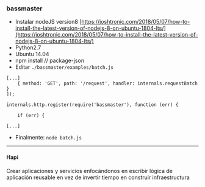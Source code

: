 ### bassmaster
- Instalar nodeJS version8
[https://joshtronic.com/2018/05/07/how-to-install-the-latest-version-of-nodejs-8-on-ubuntu-1804-lts/](https://joshtronic.com/2018/05/07/how-to-install-the-latest-version-of-nodejs-8-on-ubuntu-1804-lts/)
- Python2.7
- Ubuntu 14.04
- npm install // package-json
- Editar `./bassmaster/examples/batch.js`
```node
[...]
    { method: 'GET', path: '/request', handler: internals.requestBatch }
]);

internals.http.register(require('bassmaster'), function (err) {

    if (err) {

[...]
```
- Finalmente: `node batch.js`

-----

#### Hapi
Crear aplicaciones y servicios enfocándonos en escribir lógica de aplicación reusable en vez de invertir tiempo en construir infraestructura
